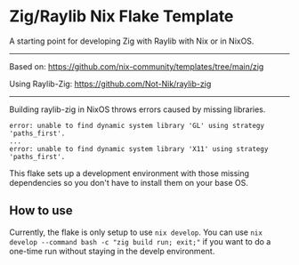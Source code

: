 # Zig/Raylib Nix Flake Template

A starting point for developing Zig with Raylib with Nix or in NixOS.

---

Based on: https://github.com/nix-community/templates/tree/main/zig

Using Raylib-Zig: https://github.com/Not-Nik/raylib-zig

---

Building raylib-zig in NixOS throws errors caused by missing libraries.

```
error: unable to find dynamic system library 'GL' using strategy 'paths_first'.
...
error: unable to find dynamic system library 'X11' using strategy 'paths_first'.
```

This flake sets up a development environment with those missing dependencies so you don't have to install them on your base OS.

## How to use

Currently, the flake is only setup to use `nix develop`. You can use `nix develop --command bash -c "zig build run; exit;"` if you want to do a one-time run without staying in the develp environment.

